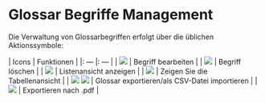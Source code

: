 # Glossar Begriffe Management

Die Verwaltung von Glossarbegriffen erfolgt über die üblichen Aktionssymbole:

| Icons | Funktionen |
|: — |: — |
| ![](../../.gitbook/assets/graphics244%20%283%29.png) | Begriff bearbeiten |
| ![](../../.gitbook/assets/graphics369%20%283%29.png) | Begriff löschen |
| ![](../../.gitbook/assets/graphics239%20%283%29.png) | Listenansicht anzeigen |
| ![](../../.gitbook/assets/graphics241%20%283%29.png) | Zeigen Sie die Tabellenansicht |
| ![](../../.gitbook/assets/graphics242%20%283%29.png) ![](../../.gitbook/assets/graphics364%20%283%29.png) | Glossar exportieren/als CSV-Datei importieren |
| ![](../../.gitbook/assets/graphics243%20%283%29.png) | Exportieren nach .pdf |